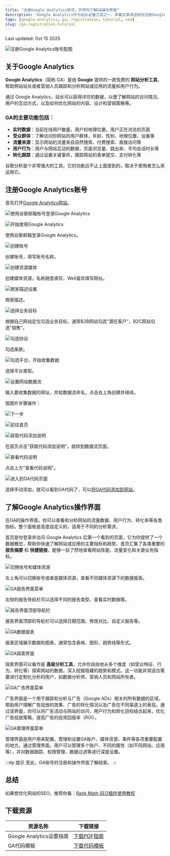 ```yaml
---
title: "注册Google Analytics账号，并带你了解GA操作界面"
description: "Google Analytics作为站长必备工具之一，本篇文章讲述如何注册Google Analytics账号、获取GA代码。"
tags: [google-analytics, ga, registration, tutorial, seo]
slug: /ga-registration-tutorial
---
```


<!-- 文件顶部更新时间 -->
<div class="text-right text-sm text-gray-500 mb-4">Last updated: Oct 15 2025</div>

![注册Google Analytics账号配图](https://www.gfxcamp.com/wp-content/uploads/2024/11/google-analytics.jpg)

## 关于Google Analytics

**Google Analytics**（简称 GA）是由 **Google** 提供的一款免费的 **网站分析工具**，帮助网站站长或者营销人员跟踪和分析网站或应用的流量和用户行为。

通过 Google Analytics，站长可以获得详尽的数据，以便了解网站的访问情况、用户的互动方式，以及如何优化网站的内容、设计和营销策略等。

### GA的主要功能包括：

- **实时数据**：当前在线用户数量，用户的地理位置，用户正在浏览的页面
- **受众群体**：了解访问你网站的用户群体，年龄、性别、地理位置、设备等
- **流量来源**：显示网站的流量来自自然搜索、付费搜索、直接访问等
- **用户行为**：用户与网站互动的数据，页面浏览量、跳出率、平均会话时长等
- **转化跟踪**：通过设置关键事件，跟踪网站的表单提交、支付转化等

谷歌分析是个非常强大的工具，它的功能远不止上面提到的，取决于使用者怎么来运用它。

## 注册Google Analytics账号

首先打开[Google Analytics网站](https://analytics.google.com/)。

![使用谷歌邮箱账号登录Google Analytics](https://website-custom.com/wp-content/uploads/2024/11/使用谷歌邮箱账号登录Google-Analytics.png)

![开始使用Google Analytics](https://website-custom.com/wp-content/uploads/2024/11/开始使用Google-Analytics.png)

使用谷歌邮箱登录Google Analytics。

![创建账号](https://website-custom.com/wp-content/uploads/2024/11/创建账号.png)

创建账号，填写账号名称。

![创建资源媒体](https://website-custom.com/wp-content/uploads/2024/11/创建资源媒体.png)

创建媒体资源，名称随意填写，Well喜欢填写网址。

![商家描述设置](https://website-custom.com/wp-content/uploads/2024/11/商家描述设置.png)

商家描述。

![选择业务目标](https://website-custom.com/wp-content/uploads/2024/11/选择业务目标.png)

根据自己网站定位勾选业务目标，通常B2B网站勾选"潜在客户"，B2C网站勾选"销售"。

![勾选协议](https://website-custom.com/wp-content/uploads/2024/11/勾选协议.png)

勾选条款。

![勾选平台，开始收集数据](https://website-custom.com/wp-content/uploads/2024/11/勾选平台，开始收集数据.png)

选择平台类型。

![设置网站数据流](https://website-custom.com/wp-content/uploads/2024/11/设置网站数据流.png)

输入要收集数据的网址，并给数据流命名，点击右上角创建并继续。

按图片步骤操作：

![下一步](https://website-custom.com/wp-content/uploads/2024/11/下一步.png)

![前往首页](https://website-custom.com/wp-content/uploads/2024/11/前往首页.png)

![获取代码添加说明](https://website-custom.com/wp-content/uploads/2024/11/获取代码添加说明.png)

在首页点击"获取代码添加说明"，跳转到数据流页面。

![查看代码说明](https://website-custom.com/wp-content/uploads/2024/11/查看代码说明.png)

点击上方"查看代码说明"。

![进入到GA代码页面](https://website-custom.com/wp-content/uploads/2024/11/进入到GA代码页面.png)

选择手动添加，就可以看到GA代码了，可以[将GA代码添加到网站](https://website-custom.com/add-ga-code/)。

## 了解Google Analytics操作界面

在GA的操作界面，你可以查看和分析网站的流量数据、用户行为、转化率等各类指标。整个面板是高度自定义的，适用于不同的分析需求。

<Tabs groupId="ga-interfaces">
<TabItem value="home" label="首页" default>

首页是你登录并访问 Google Analytics 后第一个看到的页面，它为你提供了一个数据概览，帮助你快速了解网站或应用的主要指标和趋势。首页汇集了各类重要的 **报告摘要** 和 **快捷链接**，能够一目了然地查看网站性能、流量变化和关键业务指标。

![切换账号和媒体资源](https://website-custom.com/wp-content/uploads/2024/11/切换账号和媒体资源.png)

左上角可以切换账号或者是媒体资源，查看不同媒体资源下的数据报表。

</TabItem>

<TabItem value="reports" label="报告界面">

![GA报告界面菜单](https://website-custom.com/wp-content/uploads/2024/11/GA报告界面菜单.png)

左侧的报告导航栏可以选择不同的报告类型、查看实时数据等。

![报告界面顶部导航栏](https://website-custom.com/wp-content/uploads/2024/11/报告界面顶部导航栏.png)

报告界面顶部的导航栏可以选择日期范围、修改对比、自定义报告等。

![GA数据报表](https://website-custom.com/wp-content/uploads/2024/11/GA数据报表.png)

报表区域展示数据和图表，通常包含表格、图形、趋势线等形式。

</TabItem>

<TabItem value="explore" label="探索界面">

![GA探索界面](https://website-custom.com/wp-content/uploads/2024/11/GA探索界面.png)

探索界面可以看作是 **高级分析工具**，允许你自由地从多个维度（如受众特征、行为、转化等）探索网站的数据，深入挖掘隐藏的趋势和模式。这一功能非常适合需要进行定制化分析的用户，如数据分析师、营销人员和网站所有者。

</TabItem>

<TabItem value="ads" label="广告界面">

![GA广告界面菜单](https://website-custom.com/wp-content/uploads/2024/11/GA广告界面菜单.png)

广告界面是一个用于跟踪和分析与广告（Google ADs）相关的所有数据的区域，帮助用户理解广告投放的效果、广告的转化情况以及广告在不同渠道上的表现。通过该界面，你可以将广告活动与网站的访问、用户行为和转化目标结合起来，优化广告投放策略，提高广告的投资回报率（ROI）。

</TabItem>

<TabItem value="admin" label="管理界面">

![GA管理界面菜单](https://website-custom.com/wp-content/uploads/2024/11/GA管理界面菜单.png)

管理界面是用户用来配置、管理和设置GA账户、媒体资源、事件等各项重要配置的地方。通过管理界面，用户可以管理多个账户、不同的属性（如不同网站、应用等），并对数据跟踪、权限管理、数据过滤等进行深度设置。

</TabItem>
</Tabs>

:::tip 提示
至此，GA账号的注册和操作界面了解结束。
:::

## 总结

如果想优化网站的SEO，推荐你看：[Rank Math SEO插件使用教程](https://website-custom.com/rank-math-seo-tutorial/)

## 下载资源

| 资源名称 | 下载链接 |
|---------|----------|
| Google Analytics设置指南 | [下载PDF指南](https://example.com/ga-setup-guide.pdf) |
| GA代码模板 | [下载代码模板](https://example.com/ga-code-template.txt) |
